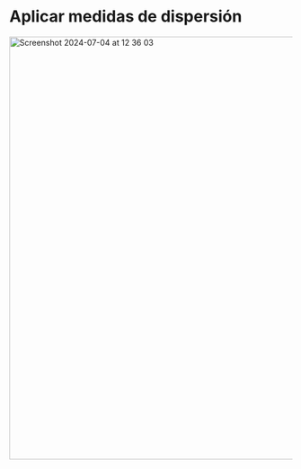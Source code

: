 # Aplicar medidas de dispersión

<img width="753" alt="Screenshot 2024-07-04 at 12 36 03" src="https://github.com/user-attachments/assets/b1ddcbf1-f2b9-44a8-81ea-a55b8bc76411">
